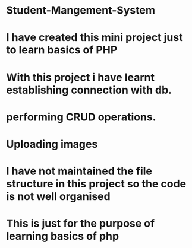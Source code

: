 # Student-Mangement-System
#  I have created this mini project just to learn basics of PHP
# With this project i have learnt establishing connection with db.
# performing CRUD operations.
# Uploading images
# I have not maintained the file structure in this project so the code is not well organised
# This is just for the purpose of learning basics of php 
